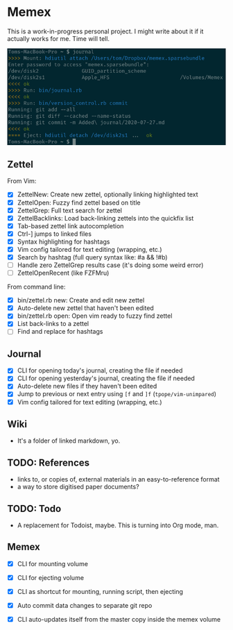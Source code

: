Memex
=====

This is a work-in-progress personal project. I might write about it if it
actually works for me. Time will tell.

![Screenshot of this project running](doc/example.png)


Zettel
------

From Vim:

 - [X] ZettelNew: Create new zettel, optionally linking highlighted text
 - [X] ZettelOpen: Fuzzy find zettel based on title
 - [X] ZettelGrep: Full text search for zettel
 - [X] ZettelBacklinks: Load back-linking zettels into the quickfix list
 - [X] Tab-based zettel link autocompletion
 - [X] Ctrl-] jumps to linked files
 - [X] Syntax highlighting for hashtags
 - [X] Vim config tailored for text editing (wrapping, etc.)
 - [X] Search by hashtag (full query syntax like: #a && !#b)
 - [ ] Handle zero ZettelGrep results case (it's doing some weird error)
 - [ ] ZettelOpenRecent (like FZFMru)

From command line:

 - [X] bin/zettel.rb new: Create and edit new zettel
 - [X] Auto-delete new zettel that haven't been edited
 - [X] bin/zettel.rb open: Open vim ready to fuzzy find zettel
 - [X] List back-links to a zettel
 - [ ] Find and replace for hashtags

Journal
-------

 - [X] CLI for opening today's journal, creating the file if needed
 - [X] CLI for opening yesterday's journal, creating the file if needed
 - [X] Auto-delete new files if they haven't been edited
 - [X] Jump to previous or next entry using `[f` and `]f` (`tpope/vim-unimpared`)
 - [X] Vim config tailored for text editing (wrapping, etc.)

Wiki
----

 - It's a folder of linked markdown, yo.

TODO: References
----------------

 - links to, or copies of, external materials in an easy-to-reference
   format
 - a way to store digitised paper documents?

TODO: Todo
----------

 - A replacement for Todoist, maybe. This is turning into Org mode, man.

Memex
-----

 - [X] CLI for mounting volume
 - [X] CLI for ejecting volume
 - [X] CLI as shortcut for mounting, running script, then ejecting
 - [X] Auto commit data changes to separate git repo
 - [X] CLI auto-updates itself from the master copy inside the memex volume

